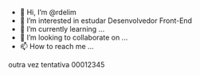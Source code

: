 - 👋 Hi, I’m @rdelim
- 👀 I’m interested in estudar   Desenvolvedor Front-End
- 🌱 I’m currently learning ...
- 💞️ I’m looking to collaborate on ...
- 📫 How to reach me ...

<!---
rdelim/rdelim is a ✨ special ✨ repository because its `README.md` (this file) appears on your GitHub profile.
You can click the Preview link to take a look at your changes.
....faaaaaa
--->outra vez tentativa 00012345
